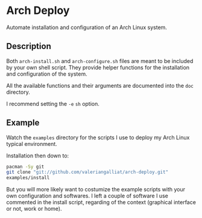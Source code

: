 Arch Deploy
===========

Automate installation and configuration of an Arch Linux system.

Description
-----------

Both `arch-install.sh` and `arch-configure.sh` files are meant to be included
by your own shell script. They provide helper functions for the installation
and configuration of the system.

All the available functions and their arguments are documented into the `doc`
directory.

I recommend setting the `-e` `sh` option.

Example
-------

Watch the `examples` directory for the scripts I use to deploy my Arch Linux
typical environment.

Installation then down to:

```sh
pacman -Sy git
git clone "git://github.com/valeriangalliat/arch-deploy.git"
examples/install
```

But you will more likely want to costumize the example scripts with your own
configuration and softwares. I left a couple of software I use commented
in the install script, regarding of the context (graphical interface or not,
work or home).
